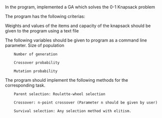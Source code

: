 In the program, implemented a GA which solves the 0-1 Knapsack problem

The program has the following criterias:

Weights and values of the items and capacity of the knapsack should be given to
the program using a text file

The following variables should be given to program as a command line parameter.
		Size of population
		
		Number of generation
		
		Crossover probability
		
		Mutation probability

The program should implement the following methods for the corresponding task.

		Parent selection: Roulette-wheel selection
		
		Crossover: n-point crossover (Parameter n should be given by user)
		
		Survival selection: Any selection method with elitism.

